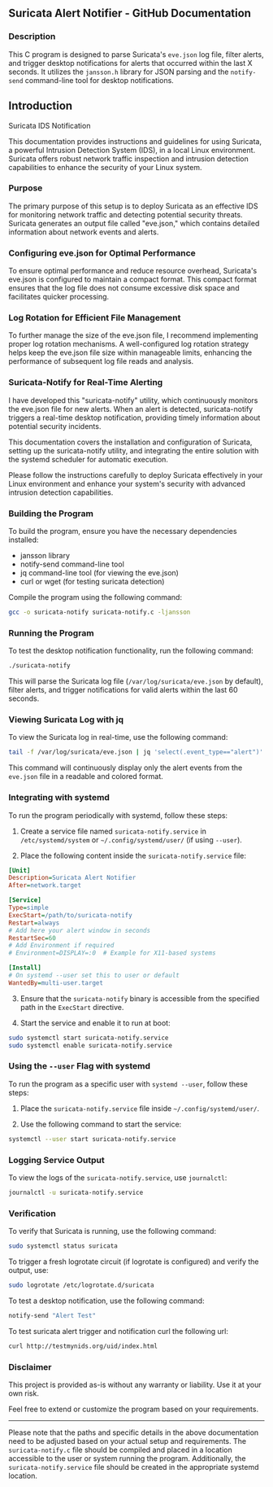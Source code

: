## Suricata Alert Notifier - GitHub Documentation

### Description

This C program is designed to parse Suricata's `eve.json` log file, filter alerts, and trigger desktop notifications for alerts that occurred within the last X seconds. It utilizes the `jansson.h` library for JSON parsing and the `notify-send` command-line tool for desktop notifications.

## Introduction

Suricata IDS Notification

This documentation provides instructions and guidelines for using Suricata, a powerful Intrusion Detection System (IDS), in a local Linux environment. Suricata offers robust network traffic inspection and intrusion detection capabilities to enhance the security of your Linux system.

### Purpose

The primary purpose of this setup is to deploy Suricata as an effective IDS for monitoring network traffic and detecting potential security threats. Suricata generates an output file called "eve.json," which contains detailed information about network events and alerts.

### Configuring eve.json for Optimal Performance

To ensure optimal performance and reduce resource overhead, Suricata's eve.json is configured to maintain a compact format. This compact format ensures that the log file does not consume excessive disk space and facilitates quicker processing.

### Log Rotation for Efficient File Management

To further manage the size of the eve.json file, I recommend implementing proper log rotation mechanisms. A well-configured log rotation strategy helps keep the eve.json file size within manageable limits, enhancing the performance of subsequent log file reads and analysis.

### Suricata-Notify for Real-Time Alerting

I have developed this "suricata-notify" utility, which continuously monitors the eve.json file for new alerts. When an alert is detected, suricata-notify triggers a real-time desktop notification, providing timely information about potential security incidents.

This documentation covers the installation and configuration of Suricata, setting up the suricata-notify utility, and integrating the entire solution with the systemd scheduler for automatic execution.

Please follow the instructions carefully to deploy Suricata effectively in your Linux environment and enhance your system's security with advanced intrusion detection capabilities.

### Building the Program

To build the program, ensure you have the necessary dependencies installed:

- jansson library
- notify-send command-line tool
- jq command-line tool (for viewing the eve.json)
- curl or wget (for testing suricata detection)

Compile the program using the following command:

```bash
gcc -o suricata-notify suricata-notify.c -ljansson
```

### Running the Program

To test the desktop notification functionality, run the following command:

```bash
./suricata-notify
```

This will parse the Suricata log file (`/var/log/suricata/eve.json` by default), filter alerts, and trigger notifications for valid alerts within the last 60 seconds.

### Viewing Suricata Log with jq

To view the Suricata log in real-time, use the following command:

```bash
tail -f /var/log/suricata/eve.json | jq 'select(.event_type=="alert")' | jq -r -C
```

This command will continuously display only the alert events from the `eve.json` file in a readable and colored format.

### Integrating with systemd

To run the program periodically with systemd, follow these steps:

1. Create a service file named `suricata-notify.service` in `/etc/systemd/system` or `~/.config/systemd/user/` (if using `--user`).

2. Place the following content inside the `suricata-notify.service` file:

```ini
[Unit]
Description=Suricata Alert Notifier
After=network.target

[Service]
Type=simple
ExecStart=/path/to/suricata-notify
Restart=always
# Add here your alert window in seconds
RestartSec=60
# Add Environment if required
# Environment=DISPLAY=:0  # Example for X11-based systems

[Install]
# On systemd --user set this to user or default
WantedBy=multi-user.target
```

3. Ensure that the `suricata-notify` binary is accessible from the specified path in the `ExecStart` directive.

4. Start the service and enable it to run at boot:

```bash
sudo systemctl start suricata-notify.service
sudo systemctl enable suricata-notify.service
```

### Using the `--user` Flag with systemd

To run the program as a specific user with `systemd --user`, follow these steps:

1. Place the `suricata-notify.service` file inside `~/.config/systemd/user/`.

2. Use the following command to start the service:

```bash
systemctl --user start suricata-notify.service
```

### Logging Service Output

To view the logs of the `suricata-notify.service`, use `journalctl`:

```bash
journalctl -u suricata-notify.service
```

### Verification

To verify that Suricata is running, use the following command:

```bash
sudo systemctl status suricata
```

To trigger a fresh logrotate circuit (if logrotate is configured) and verify the output, use:

```bash
sudo logrotate /etc/logrotate.d/suricata 
```

To test a desktop notification, use the following command:

```bash
notify-send "Alert Test"
```

To test suricata alert trigger and notification curl the following url:

```bash
curl http://testmynids.org/uid/index.html
```


### Disclaimer

This project is provided as-is without any warranty or liability. Use it at your own risk.

Feel free to extend or customize the program based on your requirements.

---

Please note that the paths and specific details in the above documentation need to be adjusted based on your actual setup and requirements. The `suricata-notify.c` file should be compiled and placed in a location accessible to the user or system running the program. Additionally, the `suricata-notify.service` file should be created in the appropriate systemd location.